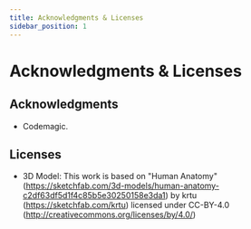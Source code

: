 ```yaml
---
title: Acknowledgments & Licenses
sidebar_position: 1
---
```


# Acknowledgments & Licenses

## Acknowledgments

- Codemagic.

## Licenses

- 3D Model: This work is based on "Human Anatomy" (https://sketchfab.com/3d-models/human-anatomy-c2df63df5d1f4c85b5e30250158e3da1) by krtu (https://sketchfab.com/krtu) licensed under CC-BY-4.0 (http://creativecommons.org/licenses/by/4.0/)
